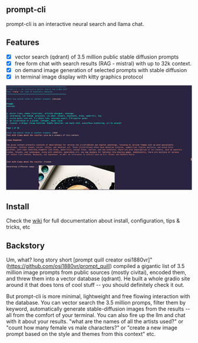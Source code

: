 ## prompt-cli

prompt-cli is an interactive neural search and llama chat.

## Features
- [x] vector search (qdrant) of 3.5 million public stable diffusion prompts
- [x] free form chat with search results (RAG - mistral) with up to 32k context.
- [x] on demand image generation of selected prompts with stable diffusion
- [x] in terminal image display with kitty graphics protocol

![Screenshot](https://raw.githubusercontent.com/hexive/prompt-cli/main/screenshot.jpg)

## Install

Check the [wiki](https://github.com/hexive/prompt-cli/wiki) for full documentation about install, configuration, tips & tricks, etc

## Backstory

Um, what? long story short [prompt quill creator osi1880vr]"(https://github.com/osi1880vr/prompt_quill) compiled a gigantic list of 3.5 million image prompts from public sources (mostly civitai), encoded them, and threw them into a vector database (qdrant). He built a whole gradio site around it that does tons of cool stuff -- you should definitely check it out.

But prompt-cli is more minimal, lightweight and free flowing interaction with the database. You can vector search the 3.5 million promps, filter them by keyword, automatically generate stable-diffusion images from the results -- all from the comfort of your terminal. You can also fire up the llm and chat with it about your results. "what are the names of all the artists used?" or "count how many female vs male characters?" or "create a new image prompt based on the style and themes from this context" etc.









